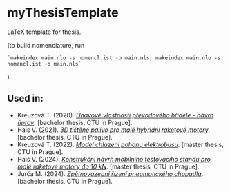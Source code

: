 # myThesisTemplate
LaTeX template for thesis.

(to build nomenclature, run

    `makeindex main.nlo -s nomencl.ist -o main.nls; makeindex main.nlo -s nomencl.ist -o main.nls`

)

## Used in:

- Kreuzová T. (2020). *[Únavové vlastnosti převodového hřídele - návrh úprav](https://dspace.cvut.cz/handle/10467/89472)*. [bachelor thesis, CTU in Prague].
- Hais V. (2021). *[3D tištěné palivo pro malé hybridní raketové motory](https://dspace.cvut.cz/handle/10467/96173)*. [bachelor thesis, CTU in Prague].
- Kreuzová T. (2022). *[Model chlazení pohonu elektrobusu](https://dspace.cvut.cz/handle/10467/103471)*. [master thesis, CTU in Prague].
- Hais V. (2024). *[Konstrukční návrh mobilního testovacího standu pro malé raketové motory do 10 kN](https://dspace.cvut.cz/handle/10467/116022)*. [master thesis, CTU in Prague].
- Jurča M. (2024). *[Zpětnovazební řízení pneumatického chapadla](https://dspace.cvut.cz/handle/10467/116065)*. [bachelor thesis, CTU in Prague].
